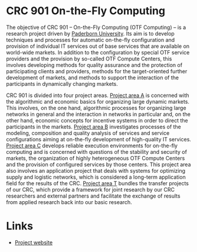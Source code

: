 # CRC 901 On-the-Fly Computing

The objective of CRC 901 – On-the-Fly Computing (OTF Computing) – is a research project driven by [Paderborn University](https://www.uni-paderborn.de/en/). Its aim is to develop techniques and processes for automatic on-the-fly configuration and provision of individual IT services out of base services that are available on world-wide markets. In addition to the configuration by special OTF service providers and the provision by so-called OTF Compute Centers, this involves developing methods for quality assurance and the protection of participating clients and providers, methods for the target-oriented further development of markets, and methods to support the interaction of the participants in dynamically changing markets.

CRC 901 is divided into four project areas. [Project area A](https://sfb901.uni-paderborn.de/de/projects/project-area-a) is concerned with the algorithmic and economic basics for organizing large dynamic markets. This involves, on the one hand, algorithmic processes for organizing large networks in general and the interaction in networks in particular and, on the other hand, economic concepts for incentive systems in order to direct the participants in the markets. [Project area B](https://sfb901.uni-paderborn.de/de/projects/project-area-b) investigates processes of the modeling, composition and quality analysis of services and service configurations aiming at on-the-fly development of high-quality IT services. [Project area C](https://sfb901.uni-paderborn.de/de/projects/project-area-c) develops reliable execution environments for on-the-fly computing and is concerned with questions of the stability and security of markets, the organization of highly heterogeneous OTF Compute Centers and the provision of configured services by those centers. This project area also involves an application project that deals with systems for optimizing supply and logistic networks, which is considered a long-term application field for the results of the CRC. [Project area T](https://sfb901.uni-paderborn.de/de/projects/project-area-t) bundles the transfer projects of our CRC, which provide a framework for joint research by our CRC researchers and external partners and facilitate the exchange of results from applied research back into our basic research.


# Links

- [Project website](https://sfb901.uni-paderborn.de/de/)
